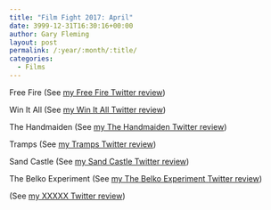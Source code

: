```yaml
---
title: "Film Fight 2017: April"
date: 3999-12-31T16:30:16+00:00
author: Gary Fleming
layout: post
permalink: /:year/:month/:title/
categories:
  - Films
---
```


Free Fire (See [my Free Fire Twitter review](https://twitter.com/garyfleming/status/848612676355883008))

Win It All (See [my Win It All Twitter review](https://twitter.com/garyfleming/status/851450297813803008))

The Handmaiden (See [my The Handmaiden Twitter review](https://twitter.com/garyfleming/status/854378482117292032))

Tramps (See [my Tramps Twitter review](https://twitter.com/garyfleming/status/856627377580978176))

Sand Castle (See [my Sand Castle Twitter review](https://twitter.com/garyfleming/status/856627809200078850))

The Belko Experiment (See [my The Belko Experiment Twitter review](https://twitter.com/garyfleming/status/857659567173496832))

(See [my XXXXX Twitter review]())
